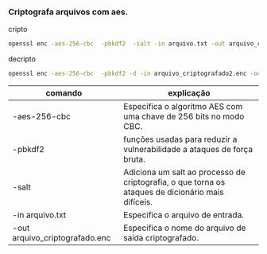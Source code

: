 ### Criptografa arquivos com aes.

cripto
```bash
openssl enc -aes-256-cbc  -pbkdf2  -salt -in arquivo.txt -out arquivo_criptografado2.enc

```

decripto
```bash
openssl enc -aes-256-cbc  -pbkdf2 -d -in arquivo_criptografado2.enc -out arquivo_descriptografado2.txt
```

| comando       | explicação                                                                                       |
| ----          | ---                                                                                              |
|-aes-256-cbc   |Especifica o algoritmo AES com uma chave de 256 bits no modo CBC.                                 |
|-pbkdf2        | funções usadas para reduzir a vulnerabilidade a ataques de força bruta.                          |
| -salt         | Adiciona um salt ao processo de criptografia, o que torna os ataques de dicionário mais difíceis.|
|-in arquivo.txt|  Especifica o arquivo de entrada.                                                                |
|-out arquivo_criptografado.enc|Especifica o nome do arquivo de saída criptografado.                               |

